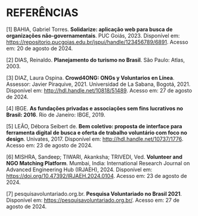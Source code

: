 # REFERÊNCIAS

[1] BAHIA, Gabriel Torres. **Solidarize: aplicação web para busca de organizações não-governamentais**. PUC Goiás, 2023. Disponível em: <https://repositorio.pucgoias.edu.br/jspui/handle/123456789/6891>. Acesso em: 20 de agosto de 2024.

[2] DIAS, Reinaldo. **Planejamento do turismo no Brasil**. São Paulo: Atlas, 2003.

[3] DIAZ, Laura Ospina. **Crowd4ONG: ONGs y Voluntarios en Línea**. Assessor: Javier Piraquive, 2021. Universidad de La Sabana, Bogotá, 2021. Disponível em: <http://hdl.handle.net/10818/51489>. Acesso em: 27 de agosto de 2024.

[4] IBGE. **As fundações privadas e associações sem fins lucrativos no Brasil: 2016**. Rio de Janeiro: IBGE, 2019.

[5] LEÃO, Débora Seibert de. **Bem coletivo: proposta de interface para ferramenta digital de busca e oferta de trabalho voluntário com foco no design**. Univates, 2017. Disponível em: <http://hdl.handle.net/10737/1776>. Acesso em: 23 de agosto de 2024.

[6] MISHRA, Sandeep; TIWARI, Akanksha; TRIVEDI, Ved. **Volunteer and NGO Matching Platform**. Mumbai, India: International Research Journal on Advanced Engineering Hub (IRJAEH), 2024. Disponível em: <https://doi.org/10.47392/IRJAEH.2024.0104>. Acesso em: 23 de agosto de 2024.

[7] pesquisavoluntariado.org.br. **Pesquisa Voluntariado no Brasil 2021**. Disponível em: <https://pesquisavoluntariado.org.br/>. Acesso em: 27 de agosto de 2024.
